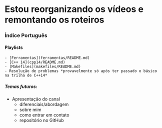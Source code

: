 # Estou reorganizando os vídeos e remontando os roteiros

### Índice Português

#### Playlists

    - [Ferramentas](ferramentas/README.md)
    - [C++ 14](cpp14/README.md)
    - [Makefiles](makefiles/README.md)
    - Resolução de problemas *provavelmente só após ter passado o básico na trilha de C++14*

##### Temas futuros:

- Apresentação do canal
   - diferenciais/abordagem
   - sobre mim
   - como entrar em contato
   - repositório no GitHub
